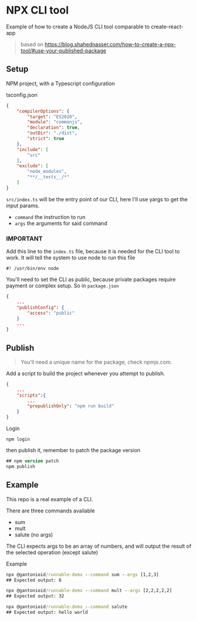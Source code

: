# NPX CLI tool

Example of how to create a NodeJS CLI tool comparable to create-react-app

> based on https://blog.shahednasser.com/how-to-create-a-npx-tool/#use-your-published-package


## Setup
NPM project, with a Typescript configuration

tsconfig.json
```json
{
    "compilerOptions": {
        "target": "ES2020",
        "module": "commonjs",
        "declaration": true,
        "outDir": "./dist",
        "strict": true
    },
    "include": [
        "src"
    ],
    "exclude": [
        "node_modules",
        "**/__tests__/*"
    ]
}
```

`src/index.ts` will be the entry point of our CLI, here I'll use yargs to get the input params.
- `command` the instruction to run
- `args` the arguments for said command

### IMPORTANT
Add this line to the `index.ts` file, because it is needed for the CLI tool to work. It will tell the system to use node to run this file
```
#! /usr/bin/env node
```

You'll need to set the CLI as public, because private packages require payment or complex setup. So in `package.json`
```json
{
    ...
    "publishConfig": {
        "access": "public"
    }
    ...
}
```

## Publish
> You'll need a unique name for the package, check npmjs.com.

Add a script to build the project whenever you attempt to publish.
```json
{
    ...
    "scripts":{
        ...
        "prepublishOnly": "npm run build"
    }
}
```
Login
```
npm login
```

then publish it, remember to patch the package version
```ps
## npm version patch
npm publish
```


## Example
This repo is a real example of a CLI.

There are three commands available
- sum
- mult
- salute (no args)

The CLI expects args to be an array of numbers, and will output the result of the selected operation (except salute)

Example
```cmd
npx @gantonioid/runnable-demo --command sum --args [1,2,3]
## Expected output: 6

npx @gantonioid/runnable-demo --command mult --args [2,2,2,2,2]
## Expected output: 32

npx @gantonioid/runnable-demo --command salute
## Expected output: hello world
```